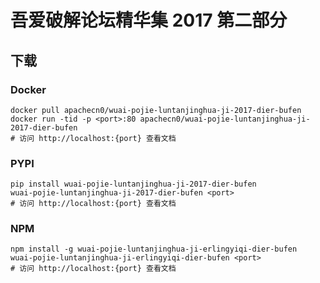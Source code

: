 # 吾爱破解论坛精华集 2017 第二部分

## 下载

### Docker

```
docker pull apachecn0/wuai-pojie-luntanjinghua-ji-2017-dier-bufen
docker run -tid -p <port>:80 apachecn0/wuai-pojie-luntanjinghua-ji-2017-dier-bufen
# 访问 http://localhost:{port} 查看文档
```

### PYPI

```
pip install wuai-pojie-luntanjinghua-ji-2017-dier-bufen
wuai-pojie-luntanjinghua-ji-2017-dier-bufen <port>
# 访问 http://localhost:{port} 查看文档
```

### NPM

```
npm install -g wuai-pojie-luntanjinghua-ji-erlingyiqi-dier-bufen
wuai-pojie-luntanjinghua-ji-erlingyiqi-dier-bufen <port>
# 访问 http://localhost:{port} 查看文档
```